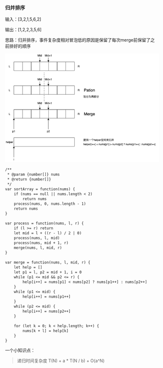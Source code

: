 ### 归并排序
输入：[3,2,1,5,6,2]

输出：[1,2,2,3,5,6]

思路：归并排序，事件复杂度相对冒泡低的原因是保留了每次merge前保留了之前排好的顺序

![image](https://github.com/zhangcaiqian/algorithm-practice/blob/master/Assets/merge.png)
```
/**
 * @param {number[]} nums
 * @return {number[]}
 */
var sortArray = function(nums) {
    if (nums == null || nums.length < 2)
        return nums
    process(nums, 0, nums.length - 1)
    return nums
}

var process = function(nums, l, r) {
    if (l >= r) return
    let mid = l + ((r - l) / 2 | 0)
    process(nums, l, mid)
    process(nums, mid + 1, r)
    merge(nums, l, mid, r)
}

var merge = function(nums, l, mid, r) {
    let help = []
    let p1 = l, p2 = mid + 1, i = 0
    while (p1 <= mid && p2 <= r) {
        help[i++] = nums[p1] < nums[p2] ? nums[p1++] : nums[p2++]
    } 
    while (p1 <= mid) {
        help[i++] = nums[p1++]
    }
    while (p2 <= mid) {
        help[i++] = nums[p2++]
    }

    for (let k = 0; k < help.length; k++) {
        nums[k + l] = help[k]
    }
}

```


一个小知识点：
> 递归时间复杂度 T(N) + a * T(N / b) + O(a^N)




